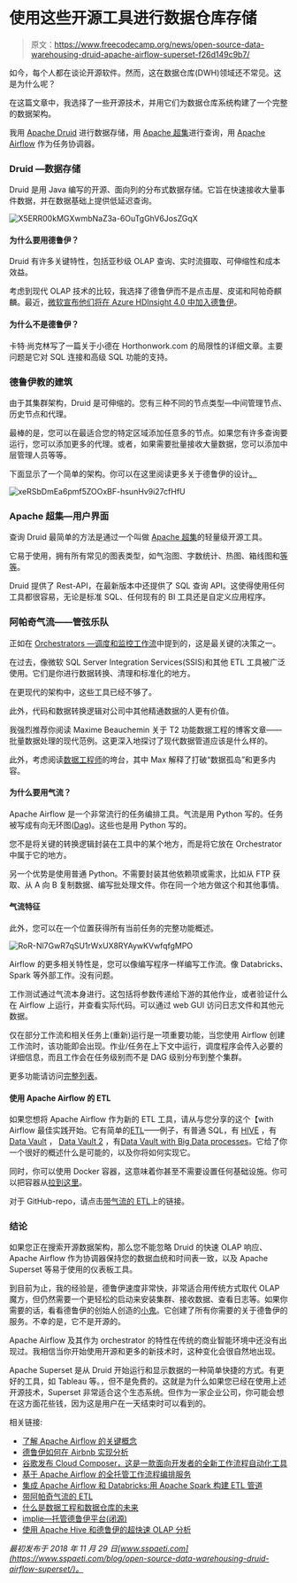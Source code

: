 # 使用这些开源工具进行数据仓库存储

> 原文：<https://www.freecodecamp.org/news/open-source-data-warehousing-druid-apache-airflow-superset-f26d149c9b7/>

如今，每个人都在谈论开源软件。然而，这在数据仓库(DWH)领域还不常见。这是为什么呢？

在这篇文章中，我选择了一些开源技术，并用它们为数据仓库系统构建了一个完整的数据架构。

我用 [Apache Druid](http://www.druid.io/) 进行数据存储，用 [Apache 超集](https://superset.incubator.apache.org/)进行查询，用 [Apache Airflow](https://airflow.apache.org/) 作为任务协调器。

### Druid —数据存储

Druid 是用 Java 编写的开源、面向列的分布式数据存储。它旨在快速接收大量事件数据，并在数据基础上提供低延迟查询。

![X5ERR00kMGXwmbNaZ3a-6OuTgGhV6JosZGqX](img/fc4a2324e011c92450e2645f1f05f23a.png)

#### 为什么要用德鲁伊？

Druid 有许多关键特性，包括亚秒级 OLAP 查询、实时流摄取、可伸缩性和成本效益。

考虑到现代 OLAP 技术的比较，我选择了德鲁伊而不是点击屋、皮诺和阿帕奇麒麟。最近，[微软宣布他们将在 Azure HDInsight 4.0 中加入德鲁伊](https://azure.microsoft.com/en-us/blog/azure-hdinsight-brings-next-generation-hadoop-3-0-and-enterprise-security-to-the-cloud/)。

#### 为什么不是德鲁伊？

卡特·尚克林写了一篇关于小德在 Horthonwork.com 的局限性的详细文章。主要问题是它对 SQL 连接和高级 SQL 功能的支持。

### 德鲁伊教的建筑

由于其集群架构，Druid 是可伸缩的。您有三种不同的节点类型—中间管理节点、历史节点和代理。

最棒的是，您可以在最适合您的特定区域添加任意多的节点。如果您有许多查询要运行，您可以添加更多的代理。或者，如果需要批量接收大量数据，您可以添加中层管理人员等等。

下面显示了一个简单的架构。你可以在这里阅读更多关于德鲁伊的设计[。](http://druid.io/docs/latest/design/)

![xeRSbDmEa6pmf5ZOOxBF-hsunHv9i27cfHfU](img/0008321864452618cc8b435ac3531db8.png)

### Apache 超集—用户界面

查询 Druid 最简单的方法是通过一个叫做 [Apache 超集](https://superset.incubator.apache.org/)的轻量级开源工具。

它易于使用，拥有所有常见的图表类型，如气泡图、字数统计、热图、箱线图和[等等](https://superset.incubator.apache.org/gallery.html)。

Druid 提供了 Rest-API，在最新版本中还提供了 SQL 查询 API。这使得使用任何工具都很容易，无论是标准 SQL、任何现有的 BI 工具还是自定义应用程序。

### 阿帕奇气流——管弦乐队

正如在 [Orchestrators —调度和监控工作流](https://www.sspaeti.com/blog/olap-whats-coming-next/#Orchestrators)中提到的，这是最关键的决策之一。

在过去，像微软 SQL Server Integration Services(SSIS)和其他 ETL 工具被广泛使用。它们是你进行数据转换、清理和标准化的地方。

在更现代的架构中，这些工具已经不够了。

此外，代码和数据转换逻辑对公司中其他精通数据的人更有价值。

我强烈推荐你阅读 Maxime Beauchemin 关于 T2 功能数据工程的博客文章——批量数据处理的现代范例。这更深入地探讨了现代数据管道应该是什么样的。

此外，考虑阅读[数据工程师](https://medium.com/@maximebeauchemin/the-downfall-of-the-data-engineer-5bfb701e5d6b)的垮台，其中 Max 解释了打破“数据孤岛”和更多内容。

#### 为什么要用气流？

Apache Airflow 是一个非常流行的任务编排工具。气流是用 Python 写的。任务被写成有向无环图([Dag](https://en.wikipedia.org/wiki/Directed_acyclic_graph))。这些也是用 Python 写的。

您不是将关键的转换逻辑封装在工具中的某个地方，而是将它放在 Orchestrator 中属于它的地方。

另一个优势是使用普通 Python。不需要封装其他依赖项或需求，比如从 FTP 获取、从 A 向 B 复制数据、编写批处理文件。你在同一个地方做这个和其他事情。

#### 气流特征

此外，您可以在一个位置获得所有当前任务的完整功能概述。

![RoR-Nl7GwR7qSU1rWxUX8RYAywKVwfqfgMPO](img/0da386b9c253875b6ab827c54a4b3921.png)

Airflow 的更多相关特性是，您可以像编写程序一样编写工作流。像 Databricks、Spark 等外部工作。没有问题。

工作测试通过气流本身进行。这包括将参数传递给下游的其他作业，或者验证什么在 Airflow 上运行，并查看实际代码。可以通过 web GUI 访问日志文件和其他元数据。

仅在部分工作流和相关任务上(重新)运行是一项重要功能，当您使用 Airflow 创建工作流时，该功能即会出现。作业/任务在上下文中运行，调度程序会传入必要的详细信息，而且工作会在任务级别而不是 DAG 级别分布到整个集群。

更多功能请访问[完整列表](https://gtoonstra.github.io/etl-with-airflow/great.html)。

#### 使用 Apache Airflow 的 ETL

如果您想将 Apache Airflow 作为新的 ETL 工具，请从与您分享的这个【with Airflow 最佳实践开始。它有简单的[ETL](https://gtoonstra.github.io/etl-with-airflow/etlexample.html)——例子，有普通 SQL，有 [HIVE](https://gtoonstra.github.io/etl-with-airflow/hiveexample.html) ，有 [Data Vault](https://gtoonstra.github.io/etl-with-airflow/datavault.html) ， [Data Vault 2](https://gtoonstra.github.io/etl-with-airflow/datavault2.html) ，有[Data Vault with Big Data processes](https://gtoonstra.github.io/etl-with-airflow/datavault-bigdata.html)。它给了你一个很好的概述什么是可能的，以及你将如何实现它。

同时，你可以使用 Docker 容器，这意味着你甚至不需要设置任何基础设施。你可以把容器从[拉到这里](https://gtoonstra.github.io/etl-with-airflow/etlexample.html#run-airflow-from-docker)。

对于 GitHub-repo，请点击[带气流的 ETL](https://github.com/gtoonstra/etl-with-airflow)上的链接。

### 结论

如果您正在搜索开源数据架构，那么您不能忽略 Druid 的快速 OLAP 响应、Apache Airflow 作为协调器保持您的数据血统和时间表一致，以及 Apache Superset 等易于使用的仪表板工具。

到目前为止，我的经验是，德鲁伊速度非常快，非常适合用传统方式取代 OLAP 魔方，但仍然需要一个更轻松的启动来安装集群、接收数据、查看日志等。如果你需要的话，看看德鲁伊的创始人创造的[小鬼](https://imply.io/)。它创建了所有你需要的关于德鲁伊的服务。不幸的是，它不是开源的。

Apache Airflow 及其作为 orchestrator 的特性在传统的商业智能环境中还没有出现过。我相信当你开始使用开源和更多的新技术时，这种变化会很自然地出现。

Apache Superset 是从 Druid 开始运行和显示数据的一种简单快捷的方式。有更好的工具，如 Tableau 等。，但不是免费的。这就是为什么如果您已经在使用上述开源技术，Superset 非常适合这个生态系统。但作为一家企业公司，你可能会想在这方面花些钱，因为这是用户在一天结束时可以看到的。

相关链接:

*   [了解 Apache Airflow 的关键概念](https://medium.com/@dustinstansbury/understanding-apache-airflows-key-concepts-a96efed52b1a)
*   [德鲁伊如何在 Airbnb 实现分析](https://medium.com/airbnb-engineering/druid-airbnb-data-platform-601c312f2a4c)
*   [谷歌发布 Cloud Composer，这是一款面向开发者的全新工作流程自动化工具](https://techcrunch.com/2018/05/01/google-launches-cloud-composer-a-new-workflow-automation-tool-for-developers/)
*   [基于 Apache Airflow 的全托管工作流程编排服务](https://cloud.google.com/composer/)
*   [集成 Apache Airflow 和 Databricks:用 Apache Spark 构建 ETL 管道](https://databricks.com/blog/2016/12/08/integrating-apache-airflow-databricks-building-etl-pipelines-apache-spark.html)
*   [带阿帕奇气流的 ETL](https://gtoonstra.github.io/etl-with-airflow/)
*   [什么是数据工程和数据仓库的未来](https://hackernoon.com/data-engineering-the-future-of-data-warehousing-81bc953a9b00)
*   [implie—托管德鲁伊平台(闭源)](https://imply.io/)
*   [使用 Apache Hive 和德鲁伊的超快速 OLAP 分析](https://de.hortonworks.com/blog/apache-hive-druid-part-1-3/)

*最初发布于 2018 年 11 月 29 日[www.sspaeti.com](https://www.sspaeti.com/blog/open-source-data-warehousing-druid-airflow-superset/)。*